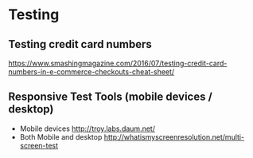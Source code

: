 # Testing

## Testing credit card numbers

<https://www.smashingmagazine.com/2016/07/testing-credit-card-numbers-in-e-commerce-checkouts-cheat-sheet/>

## Responsive Test Tools (mobile devices / desktop)

* Mobile devices <http://troy.labs.daum.net/>
* Both Mobile and desktop <http://whatismyscreenresolution.net/multi-screen-test>

